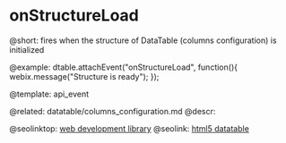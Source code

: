 onStructureLoad
=============


@short: fires when the structure of DataTable (columns configuration) is initialized
	

@example:
dtable.attachEvent("onStructureLoad", function(){
   webix.message("Structure is ready");
});


@template:	api_event

@related:
	datatable/columns_configuration.md
@descr:




@seolinktop: [web development library](https://webix.com)
@seolink: [html5 datatable](https://webix.com/widget/datatable/)